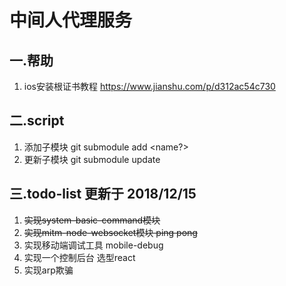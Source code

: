 # 中间人代理服务

## 一.帮助

 1. ios安装根证书教程  https://www.jianshu.com/p/d312ac54c730

## 二.script

 1. 添加子模块 git submodule add <git-address> <name?>
 2. 更新子模块 git submodule update

## 三.todo-list 更新于 2018/12/15
 1. ~~实现system-basic-command模块~~
 2. ~~实现mitm-node-websocket模块 ping pong~~
 3. 实现移动端调试工具 mobile-debug
 4. 实现一个控制后台 选型react
 5. 实现arp欺骗
